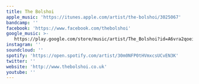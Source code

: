 ```yaml
---
title: The Bolshoi
apple_music: 'https://itunes.apple.com/artist/the-bolshoi/3025067'
bandcamp: ''
facebook: 'https://www.facebook.com/thebolshoi'
google_music: >-
   https://play.google.com/store/music/artist/The_Bolshoi?id=A6vra2qoei422lzgrjk6lyunsuy
instagram: ''
soundcloud: ''
spotify: 'https://open.spotify.com/artist/30m0NFP0tHVmxcsUCvEN3K'
twitter: ''
website: 'http://www.thebolshoi.co.uk'
youtube: ''
---
```

